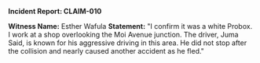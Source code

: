 **Incident Report: CLAIM-010**

**Witness Name:** Esther Wafula
**Statement:**
"I confirm it was a white Probox. I work at a shop overlooking the Moi Avenue junction. The driver, Juma Said, is known for his aggressive driving in this area. He did not stop after the collision and nearly caused another accident as he fled."
